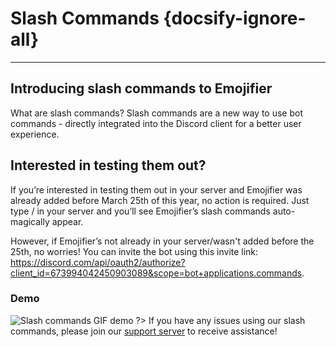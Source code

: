 # Slash Commands {docsify-ignore-all}
---

## Introducing slash commands to Emojifier
What are slash commands? Slash commands are a new way to use bot commands - directly integrated into the Discord client for a better user experience.

## Interested in testing them out?
If you’re interested in testing them out in your server and Emojifier was already added before March 25th of this year, no action is required. Just type / in your server and you’ll see Emojifier’s slash commands auto-magically appear. 

However, if Emojifier’s not already in your server/wasn't added before the 25th, no worries! You can invite the bot using this invite link: https://discord.com/api/oauth2/authorize?client_id=673994042450903089&scope=bot+applications.commands.

### Demo
![Slash commands GIF demo](/images/slash_commands.gif) 
?> If you have any issues using our slash commands, please join our [support server](https://discord.gg/MTwj6wG) to receive assistance!
